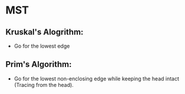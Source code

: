 # MST
## Kruskal's Alogrithm:
+ Go for the lowest edge

## Prim's Algorithm:
+ Go for the lowest non-enclosing edge while keeping the head intact (Tracing from the head).
